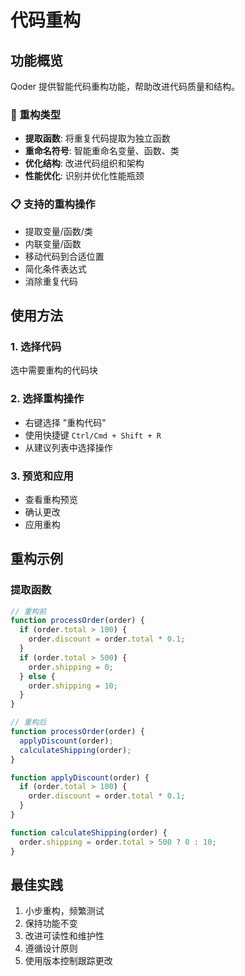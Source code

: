 # 代码重构

## 功能概览

Qoder 提供智能代码重构功能，帮助改进代码质量和结构。

### 🔧 重构类型
- **提取函数**: 将重复代码提取为独立函数
- **重命名符号**: 智能重命名变量、函数、类
- **优化结构**: 改进代码组织和架构
- **性能优化**: 识别并优化性能瓶颈

### 📋 支持的重构操作
- 提取变量/函数/类
- 内联变量/函数
- 移动代码到合适位置
- 简化条件表达式
- 消除重复代码

## 使用方法

### 1. 选择代码
选中需要重构的代码块

### 2. 选择重构操作
- 右键选择 "重构代码"
- 使用快捷键 `Ctrl/Cmd + Shift + R`
- 从建议列表中选择操作

### 3. 预览和应用
- 查看重构预览
- 确认更改
- 应用重构

## 重构示例

### 提取函数
```javascript
// 重构前
function processOrder(order) {
  if (order.total > 100) {
    order.discount = order.total * 0.1;
  }
  if (order.total > 500) {
    order.shipping = 0;
  } else {
    order.shipping = 10;
  }
}

// 重构后  
function processOrder(order) {
  applyDiscount(order);
  calculateShipping(order);
}

function applyDiscount(order) {
  if (order.total > 100) {
    order.discount = order.total * 0.1;
  }
}

function calculateShipping(order) {
  order.shipping = order.total > 500 ? 0 : 10;
}
```

## 最佳实践

1. 小步重构，频繁测试
2. 保持功能不变
3. 改进可读性和维护性
4. 遵循设计原则
5. 使用版本控制跟踪更改